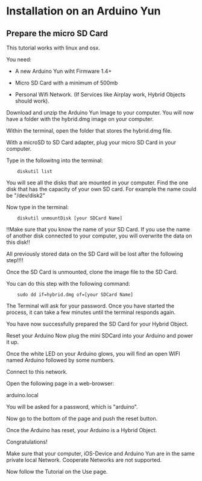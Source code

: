 # Installation on an Arduino Yun

Prepare the micro SD Card
-------------------------

This tutorial works with linux and osx.

You need:

- A new Arduino Yun wiht Firmware 1.4+

- Micro SD Card with a minimum of 500mb 

- Personal Wifi Network. (If Services like Airplay work, Hybrid Objects should work). 


Download and unzip the Arduino Yun Image to your computer.
You will now have a folder with the hybrid.dmg image on your computer.

Within the terminal, open the folder that stores the hybrid.dmg file.
 
With a microSD to SD Card adapter, plug your micro SD Card in your computer.

Type in the followitng into the terminal:
 
		diskutil list
 
You will see all the disks that are mounted in your computer.
Find the one disk that has the capacity of your own SD card.
For example the name could be "/dev/disk2"

Now type in the terminal:

		diskutil unmountDisk [your SDCard Name]
 
!!Make sure that you know the name of your SD Card. If you use the name of another disk connected to your computer, you will overwrite the data on this disk!!

All previously stored data on the SD Card will be lost after the following step!!!!
 
Once the SD Card is unmounted, clone the image file to the SD Card.
 
You can do this step with the following command:
 
		sudo dd if=hybrid.dmg of=[your SDCard Name]
 
The Terminal will ask for your password.
Once you have started the process, it can take a few minutes until the terminal responds again.

You have now successfully prepared the SD Card for your Hybrid Object.
 
 
Reset your Arduino
Now plug the mini SDCard into your Arduino and power it up. 

Once the white LED on your Arduino glows, you will find an open WIFI named Arduino followed by some numbers.
 
Connect to this network.
 
Open the following page in a web-browser:
 
arduino.local
 
You will be asked for a password, which is "arduino".
 
Now go to the bottom of the page and push the reset button.
 
 
Once the Arduino has reset, your Arduino is a Hybrid Object.
 
Congratulations!
 
Make sure that your computer, iOS-Device and Arduino Yun are in the same private local Network.
Cooperate Networks are not supported.
 
Now follow the Tutorial on the Use page. 